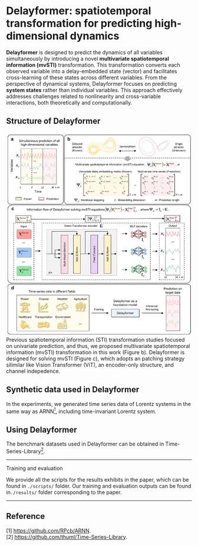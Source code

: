 # Delayformer: spatiotemporal transformation for predicting high-dimensional dynamics
**Delayformer** is designed to predict the dynamics of all variables simultaneously by introducing a novel **multivariate spatiotemporal information (mvSTI)** transformation. 
This transformation converts each observed variable into a delay-embedded state (vector) and facilitates cross-learning of these states across different variables. 
From the perspective of dynamical systems, Delayformer focuses on predicting **system states** rather than individual variables. This approach effectively addresses challenges related to nonlinearity and cross-variable interactions, both theoretically and computationally.
## Structure of Delayformer
![image](structure.jpg)
Previous spatiotemporal information (STI) transformation studies focused on univariate prediction, and thus, we proposed multivariate spatiotemporal information (mvSTI) transformation in this work (Figure b). Delayformer is designed for solving mvSTI (Figure c), which adopts an patching strategy silimilar like Vision Transformer (ViT), an encoder-only structure, and channel indepedence.
## Synthetic data used in Delayformer
In the experiments, we generated time series data of Lorentz systems in the same way as ARNN[<sup>1</sup>](#refer-anchor-1), including time-invariant Lorentz system. 
## Using Delayformer
The benchmark datasets used in Delayformer can be obtained in Time-Series-Library[<sup>2</sup>](#refer-anchor-2).
***
Training and evaluation

We provide all the scripts for the results exhibits in the paper, which can be found in `./scripts/` folder. Our training and evaluation outputs can be found in`./results/` folder corresponding to the paper.
***

## Reference
[1] https://github.com/RPcb/ARNN.  
[2] https://github.com/thuml/Time-Series-Library. 
